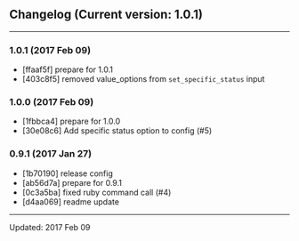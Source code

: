 ## Changelog (Current version: 1.0.1)

-----------------

### 1.0.1 (2017 Feb 09)

* [ffaaf5f] prepare for 1.0.1
* [403c8f5] removed value_options from `set_specific_status` input

### 1.0.0 (2017 Feb 09)

* [1fbbca4] prepare for 1.0.0
* [30e08c6] Add specific status option to config (#5)

### 0.9.1 (2017 Jan 27)

* [1b70190] release config
* [ab56d7a] prepare for 0.9.1
* [0c3a5ba] fixed ruby command call (#4)
* [d4aa069] readme update

-----------------

Updated: 2017 Feb 09
